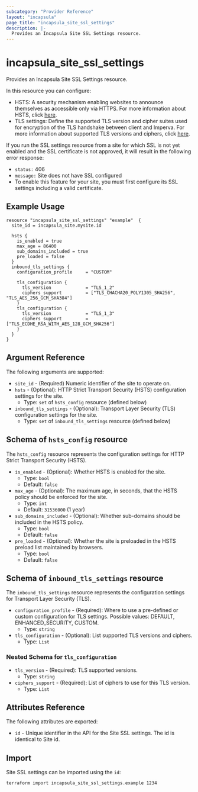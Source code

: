 ```yaml
---
subcategory: "Provider Reference"
layout: "incapsula"
page_title: "incapsula_site_ssl_settings"
description: |- 
  Provides an Incapsula Site SSL Settings resource.
---
```

# incapsula_site_ssl_settings

Provides an Incapsula Site SSL Settings resource.

In this resource you can configure:
- HSTS: A security mechanism enabling websites to announce themselves as accessible only via HTTPS. 
For more information about HSTS, click [here](https://www.imperva.com/blog/hsts-strict-transport-security/).
- TLS settings: Define the supported TLS version and cipher suites used for encryption of the TLS handshake between client and Imperva. 
For more information about supported TLS versions and ciphers, click [here](https://docs.imperva.com/bundle/cloud-application-security/page/cipher-suites.htm).

If you run the SSL settings resource from a site for which SSL is not yet enabled and the SSL certificate is not approved, it will result in the following error response:
- `status:` 406 
- `message:` Site does not have SSL configured
- To enable this feature for your site, you must first configure its SSL settings including a valid certificate.

## Example Usage

```hcl
resource "incapsula_site_ssl_settings" "example"  {
  site_id = incapsula_site.mysite.id
  
  hsts {
    is_enabled = true
    max_age = 86400
    sub_domains_included = true
    pre_loaded = false
  }
  inbound_tls_settings { 
    configuration_profile     = "CUSTOM"

    tls_configuration { 
      tls_version             = "TLS_1_2"
      ciphers_support         = ["TLS_CHACHA20_POLY1305_SHA256", "TLS_AES_256_GCM_SHA384"]
    }
    tls_configuration { 
      tls_version             = "TLS_1_3"
      ciphers_support         = ["TLS_ECDHE_RSA_WITH_AES_128_GCM_SHA256"]
    }
  }
}
```

## Argument Reference

The following arguments are supported:

* `site_id` - (Required) Numeric identifier of the site to operate on.
* `hsts` - (Optional): HTTP Strict Transport Security (HSTS) configuration settings for the site.
    - Type: `set` of `hsts_config` resource (defined below)
* `inbound_tls_settings` - (Optional): Transport Layer Security (TLS) configuration settings for the site.
  - Type: `set` of `inbound_tls_settings` resource (defined below)

## Schema of `hsts_config` resource

The `hsts_config` resource represents the configuration settings for HTTP Strict Transport Security (HSTS).

* `is_enabled` - (Optional): Whether HSTS is enabled for the site.
    - Type: `bool`
    - Default: `false`
* `max_age` - (Optional): The maximum age, in seconds, that the HSTS policy should be enforced for the site.
    - Type: `int`
    - Default: `31536000` (1 year)
* `sub_domains_included` - (Optional): Whether sub-domains should be included in the HSTS policy.
    - Type: `bool`
    - Default: `false`
* `pre_loaded` - (Optional): Whether the site is preloaded in the HSTS preload list maintained by browsers.
    - Type: `bool`
    - Default: `false`

## Schema of `inbound_tls_settings` resource

The `inbound_tls_settings` resource represents the configuration settings for Transport Layer Security (TLS).

* `configuration_profile` - (Required): Where to use a pre-defined or custom configuration for TLS settings. Possible values: DEFAULT, ENHANCED_SECURITY, CUSTOM.
  - Type: `string`
* `tls_configuration` - (Optional): List supported TLS versions and ciphers.
  - Type: `List`

### Nested Schema for `tls_configuration`

* `tls_version` - (Required): TLS supported versions.
  - Type: `string`
* `ciphers_support` - (Required): List of ciphers to use for this TLS version.
  - Type: `List`


## Attributes Reference

The following attributes are exported:

* `id` - Unique identifier in the API for the Site SSL settings. The id is identical to Site id.

## Import

Site SSL settings can be imported using the `id`:
```
terraform import incapsula_site_ssl_settings.example 1234
```



